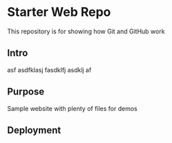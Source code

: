 # Starter Web Repo

This repository is for showing how Git and GitHub work

## Intro

asf asdfklasj fasdklfj asdklj af

## Purpose

Sample website with plenty of files for demos

## Deployment

